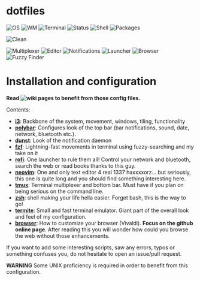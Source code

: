 dotfiles
====================

   ![OS](https://img.shields.io/badge/OS-Arch%20Linux-1793D1.svg) ![WM](https://img.shields.io/badge/Window%20Manager-i3-lightgrey.svg) ![Terminal](https://img.shields.io/badge/Terminal-Termite-795548.svg) ![Status](https://img.shields.io/badge/Status%20bar-polybar-c62828.svg) ![Shell](https://img.shields.io/badge/Shell-zsh-512DA8.svg)
![Packages](https://img.shields.io/badge/Packages-294-yellow.svg)

![Clean](https://github.com/vyzyv/dotfiles/raw/master/screenshots/main.png?raw=true "Clean")

![Multiplexer](https://img.shields.io/badge/Multiplexer-tmux-4caf50.svg) ![Editor](https://img.shields.io/badge/Editor-Neovim-2e7d32.svg) ![Notifications](https://img.shields.io/badge/Notifications-Dunst-f57c00.svg) ![Launcher](https://img.shields.io/badge/Launcher-Rofi-01579B.svg) ![Browser](https://img.shields.io/badge/Browser-Vivaldi-E53935.svg) ![Fuzzy Finder](https://img.shields.io/badge/Finder-fzf-D81B60.svg)

Installation and configuration
==============================

**Read ![wiki pages](https://github.com/vyzyv/dotfiles/wiki) to benefit from those config files.**

Contents:
- **[i3](https://github.com/vyzyv/dotfiles/wiki/i3)**: Backbone of the system, movement, windows, tiling, functionality
- **[polybar](https://github.com/vyzyv/dotfiles/wiki/polybar)**: Configures look of the top bar (bar notifications, sound, date, network, bluetooth etc.).
- **[dunst](https://github.com/vyzyv/dotfiles/wiki/dunst)**: Look of the notification daemon
- **[fzf](https://github.com/vyzyv/dotfiles/wiki/fzf)**: Lightning-fast movements in terminal using fuzzy-searching and my take on it
- **[rofi](https://github.com/vyzyv/dotfiles/wiki/dunst)**: One launcher to rule them all! Control your network and bluetooth, search the web or read books thanks to this guy.
- **[neovim](https://github.com/vyzyv/dotfiles/wiki/neovim)**: One and only text editor 4 real 1337 haxxxxorz... but seriously, this one is quite long and you should find something interesting here.
- **[tmux](https://github.com/vyzyv/dotfiles/wiki/tmux)**: Terminal multiplexer and bottom bar. Must have if you plan on being serious on the command line.
- **[zsh](https://github.com/vyzyv/dotfiles/wiki/zsh)**: shell making your life hella easier. Forget bash, this is the way to go!
- **[termite](https://github.com/vyzyv/dotfiles/wiki/termite)**: Small and fast terminal emulator. Giant part of the overall look and feel of my configuration.
- **[browser](https://github.com/vyzyv/dotfiles/wiki/browser)**: How to customize your browser (Vivaldi). **Focus on the github online page**. After reading this you will wonder how could you browse the web without those enhancements.


If you want to add some interesting scripts, saw any errors, typos or something confuses you, do not hesitate to open an issue/pull request.

**WARNING** Some UNIX proficiency is required in order to benefit from this configuration.
